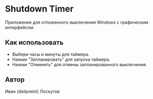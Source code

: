 # Shutdown Timer

Приложение для отложенного выключения Windows с графическим интерфейсом.

## Как использовать

- Выбери часы и минуты для таймера.
- Нажми "Запланировать" для запуска таймера.
- Нажми "Отменить" для отмены запланированного выключения.

## Автор

Иван (deilpreint) Лоскутов